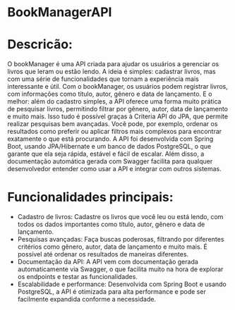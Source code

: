 # BookManagerAPI

# Descricão: 
O bookManager é uma API criada para ajudar os usuários a gerenciar os livros que leram ou estão lendo. A ideia é simples: cadastrar livros, mas com uma série de funcionalidades que tornam a experiência mais interessante e útil.
Com o bookManager, os usuários podem registrar livros, com informações como título, autor, gênero e data de lançamento. E o melhor: além do cadastro simples, a API oferece uma forma muito prática de pesquisar livros, permitindo filtrar por gênero, autor, data de lançamento e muito mais. Isso tudo é possível graças à Criteria API do JPA, que permite realizar pesquisas bem avançadas. Você pode, por exemplo, ordenar os resultados como preferir ou aplicar filtros mais complexos para encontrar exatamente o que está procurando.
A API foi desenvolvida com Spring Boot, usando JPA/Hibernate e um banco de dados PostgreSQL, o que garante que ela seja rápida, estável e fácil de escalar. Além disso, a documentação automática gerada com Swagger facilita para qualquer desenvolvedor entender como usar a API e integrar com outros sistemas.

# Funcionalidades principais:
* Cadastro de livros: Cadastre os livros que você leu ou está lendo, com todos os dados importantes como título, autor, gênero e data de lançamento.
* Pesquisas avançadas: Faça buscas poderosas, filtrando por diferentes critérios como gênero, autor, data de lançamento e muito mais. É possível até ordenar os resultados de maneiras diferentes.
* Documentação da API: A API vem com documentação gerada automaticamente via Swagger, o que facilita muito na hora de explorar os endpoints e testar as funcionalidades.
* Escalabilidade e performance: Desenvolvida com Spring Boot e usando PostgreSQL, a API é otimizada para alta performance e pode ser facilmente expandida conforme a necessidade.
